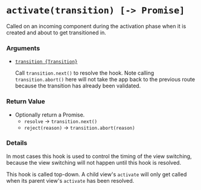 # `activate(transition) [-> Promise]`

Called on an incoming component during the activation phase when it is created and about to get transitioned in.

### Arguments

- [`transition {Transition}`](hooks.md#transition-object)

  Call `transition.next()` to resolve the hook. Note calling `transition.abort()` here will not take the app back to the previous route because the transition has already been validated.

### Return Value

- Optionally return a Promise.
  - `resolve` -> `transition.next()`
  - `reject(reason)` -> `transition.abort(reason)`

### Details

In most cases this hook is used to control the timing of the view switching, because the view switching will not happen until this hook is resolved.

This hook is called top-down. A child view's `activate` will only get called when its parent view's `activate` has been resolved.
